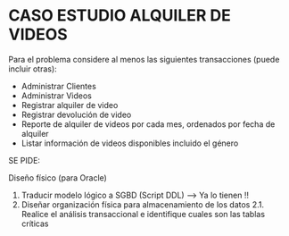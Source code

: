 # CASO ESTUDIO ALQUILER DE VIDEOS

Para el problema considere al menos las siguientes transacciones (puede incluir otras):
* Administrar Clientes
* Administrar Videos
* Registrar alquiler de video
* Registrar devolución de video
* Reporte de alquiler de videos por cada mes, ordenados por fecha de alquiler
* Listar información de videos disponibles incluido el género

SE PIDE:

Diseño físico (para Oracle)
1.  Traducir modelo lógico a SGBD (Script DDL) --> Ya lo tienen !!
2.  Diseñar organización física para almacenamiento de los datos
2.1.  Realice el análisis transaccional e identifique cuales son las tablas críticas
